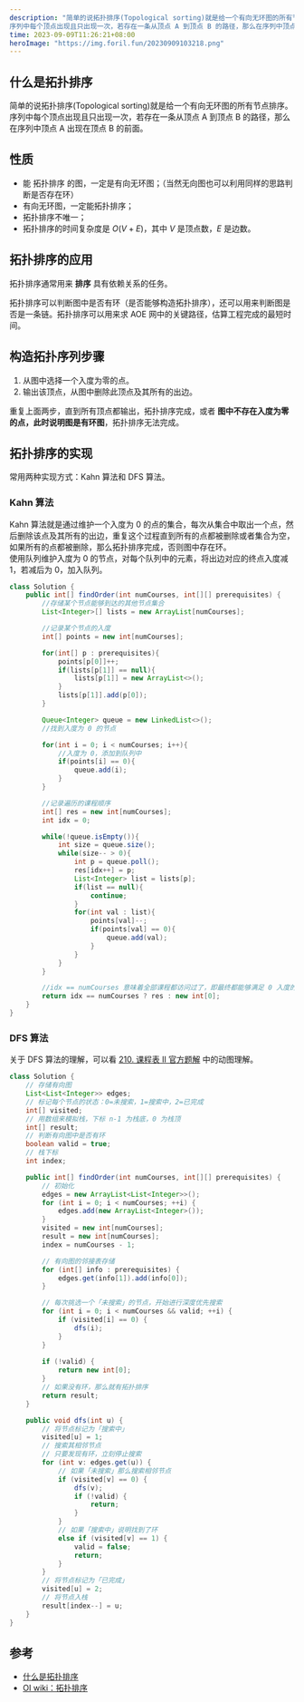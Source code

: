 ```yaml
---
description: "简单的说拓扑排序(Topological sorting)就是给一个有向无环图的所有节点排序。
序列中每个顶点出现且只出现一次，若存在一条从顶点 A 到顶点 B 的路径，那么在序列中顶点 A 出现在顶点 B 的前面。"
time: 2023-09-09T11:26:21+08:00
heroImage: "https://img.foril.fun/20230909103218.png"
---
```


## 什么是拓扑排序

简单的说拓扑排序(Topological sorting)就是给一个有向无环图的所有节点排序。
序列中每个顶点出现且只出现一次，若存在一条从顶点 A 到顶点 B 的路径，那么在序列中顶点 A 出现在顶点 B 的前面。

## 性质

* 能 拓扑排序 的图，一定是有向无环图；（当然无向图也可以利用同样的思路判断是否存在环）
* 有向无环图，一定能拓扑排序；
* 拓扑排序不唯一；
* 拓扑排序的时间复杂度是 $O(V+E)$，其中 $V$ 是顶点数，$E$ 是边数。

## 拓扑排序的应用

拓扑排序通常用来 **排序** 具有依赖关系的任务。

拓扑排序可以判断图中是否有环（是否能够构造拓扑排序），还可以用来判断图是否是一条链。拓扑排序可以用来求 AOE 网中的关键路径，估算工程完成的最短时间。

## 构造拓扑序列步骤

1. 从图中选择一个入度为零的点。
2. 输出该顶点，从图中删除此顶点及其所有的出边。

重复上面两步，直到所有顶点都输出，拓扑排序完成，或者 **图中不存在入度为零的点，此时说明图是有环图**，拓扑排序无法完成。

## 拓扑排序的实现

常用两种实现方式：Kahn 算法和 DFS 算法。

### Kahn 算法

Kahn 算法就是通过维护一个入度为 0 的点的集合，每次从集合中取出一个点，然后删除该点及其所有的出边，重复这个过程直到所有的点都被删除或者集合为空，如果所有的点都被删除，那么拓扑排序完成，否则图中存在环。  
使用队列维护入度为 0 的节点，对每个队列中的元素，将出边对应的终点入度减 1，若减后为 0，加入队列。

```java
class Solution {
    public int[] findOrder(int numCourses, int[][] prerequisites) {
        //存储某个节点能够到达的其他节点集合
        List<Integer>[] lists = new ArrayList[numCourses];

        //记录某个节点的入度
        int[] points = new int[numCourses];

        for(int[] p : prerequisites){
            points[p[0]]++;
            if(lists[p[1]] == null){
                lists[p[1]] = new ArrayList<>();
            }
            lists[p[1]].add(p[0]);
        }

        Queue<Integer> queue = new LinkedList<>();
        //找到入度为 0 的节点

        for(int i = 0; i < numCourses; i++){
            //入度为 0，添加到队列中
            if(points[i] == 0){
                queue.add(i);
            }
        }

        //记录遍历的课程顺序
        int[] res = new int[numCourses];
        int idx = 0;

        while(!queue.isEmpty()){
            int size = queue.size();
            while(size-- > 0){
                int p = queue.poll();
                res[idx++] = p;
                List<Integer> list = lists[p];
                if(list == null){
                    continue;
                }
                for(int val : list){
                    points[val]--;
                    if(points[val] == 0){
                        queue.add(val);
                    }
                }
            }
        }

        //idx == numCourses 意味着全部课程都访问过了，即最终都能够满足 0 入度的条件
        return idx == numCourses ? res : new int[0];
    }
}
```

### DFS 算法

关于 DFS 算法的理解，可以看 [210. 课程表 II 官方题解](https://leetcode.cn/problems/course-schedule-ii/solutions/249149/ke-cheng-biao-ii-by-leetcode-solution/) 中的动图理解。

```java
class Solution {
    // 存储有向图
    List<List<Integer>> edges;
    // 标记每个节点的状态：0=未搜索，1=搜索中，2=已完成
    int[] visited;
    // 用数组来模拟栈，下标 n-1 为栈底，0 为栈顶
    int[] result;
    // 判断有向图中是否有环
    boolean valid = true;
    // 栈下标
    int index;

    public int[] findOrder(int numCourses, int[][] prerequisites) {
        // 初始化
        edges = new ArrayList<List<Integer>>();
        for (int i = 0; i < numCourses; ++i) {
            edges.add(new ArrayList<Integer>());
        }
        visited = new int[numCourses];
        result = new int[numCourses];
        index = numCourses - 1;

        // 有向图的邻接表存储
        for (int[] info : prerequisites) {
            edges.get(info[1]).add(info[0]);
        }

        // 每次挑选一个「未搜索」的节点，开始进行深度优先搜索
        for (int i = 0; i < numCourses && valid; ++i) {
            if (visited[i] == 0) {
                dfs(i);
            }
        }
        
        if (!valid) {
            return new int[0];
        }
        // 如果没有环，那么就有拓扑排序
        return result;
    }

    public void dfs(int u) {
        // 将节点标记为「搜索中」
        visited[u] = 1;
        // 搜索其相邻节点
        // 只要发现有环，立刻停止搜索
        for (int v: edges.get(u)) {
            // 如果「未搜索」那么搜索相邻节点
            if (visited[v] == 0) {
                dfs(v);
                if (!valid) {
                    return;
                }
            }
            // 如果「搜索中」说明找到了环
            else if (visited[v] == 1) {
                valid = false;
                return;
            }
        }
        // 将节点标记为「已完成」
        visited[u] = 2;
        // 将节点入栈
        result[index--] = u;
    }
}
```

## 参考
* [什么是拓扑排序](https://www.jianshu.com/p/b59db381561a)
* [OI wiki：拓扑排序](https://oi-wiki.org/graph/topo/#%E5%BA%94%E7%94%A8)